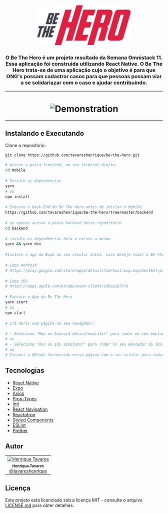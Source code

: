 <h1 align="center">
  <img alt="BeTheHero" title="BeTheHero" src="./src/assets/logo@3x.png" width="300px" />
</h1>

<h3 align="center">
  O Be The Hero é um projeto resultado da Semana Omnistack 11. Essa aplicação foi construida utilizando React Native. O Be The Hero trata-se de uma aplicação cujo o objetivo é para que ONG's possam cadastrar casos para que pessoas possam viar a se solidariazar com o caso e ajudar contribuindo.
</h3>

---

<h1 align="center">
  <img alt="Demonstration" title="Demonstration" src="assets/demonstration.gif" width="300px" />
</h1>

---

## Instalando e Executando

Clone o repositório:

```bash
git clone https://github.com/tavareshenrique/be-the-hero.git
```

```bash
# Acesse a pasta frontend, em seu terminal digite:
cd mobile

# Instale as dependencias
yarn
# ou
npm install

# Execute o Back-End do Be The Hero antes de iniciar o Mobile
https://github.com/tavareshenrique/be-the-hero/tree/master/backend

# ou apenas acesse a pasta backend desse repoditório
cd backend

# instale as dependências dela e excute a mesma
yarn && yarn dev

#Instale o app do Expo no seu celular antes, caso deseje rodar o Be The Hero em seu próprio dispositivo.

# Expo Android
# https://play.google.com/store/apps/details?id=host.exp.exponent&hl=pt_BR

# Expo iOS
# https://apps.apple.com/br/app/expo-client/id982107779

# Execute o App do Be The Hero
yarn start
# ou
npm start

# Irá abrir uma página no seu navegador:

# - Selecione "Run on Android device/emulator" para rodar no seu emulador do Android.
# ou
# - Selecione "Run on iOS simulator" para rodar no seu emulador do iOS.
# ou
# Escanei o QRCode forneceido nessa página com o seu celular para rodar o app no seu próprio celular, mas certifique-se de ter o app do Expo instalado no mesmo.

```

## Tecnologias

- [React Native](https://reactnative.dev/)
- [Expo](https://expo.io/)
- [Axios](https://github.com/axios/axios)
- [Prop-Types](https://www.npmjs.com/package/prop-types)
- [Intl](https://github.com/andyearnshaw/Intl.js#readme)
- [React Navigation](https://reactnavigation.org/)
- [Reactotron](https://github.com/infinitered/reactotron)
- [Styled Components](https://www.styled-components.com/)
- [ESLint](https://eslint.org/)
- [Prettier](https://prettier.io/)

## Autor

<table>
  <tr>
    <td align="center">
      <a href="http://github.com/tavareshenrique/">
        <img src="https://avatars1.githubusercontent.com/u/27022914?v=4" width="100px;" alt="Henrique Tavares"/>
        <br />
        <sub>
          <b>Henrique Tavares</b>
        </sub>
       </a>
       <br />
       <a href="https://github.com/tavareshenrique/be-the-hero/commits?author=tavareshenrique" title="Code">@tavareshenrique</a>
    </td>
  </tr>
</table>

## Licença

Este projeto está licenciado sob a licença MIT - consulte o arquivo [LICENSE.md](https://github.com/tavareshenrique/be-the-hero/blob/master/mobile/LICENSE.md) para obter detalhes.
